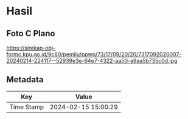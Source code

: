 # Hasil

## Foto C Plano

https://sirekap-obj-formc.kpu.go.id/9c80/pemilu/ppwp/73/17/09/20/20/7317092020007-20240214-224117--52939e3e-64e7-4322-aa50-a9aa5b735c0d.jpg


## Metadata

| Key        | Value               |
| ---------- | ------------------- |
| Time Stamp | 2024-02-15 15:00:29 |



